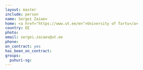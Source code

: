 ```yaml
---
layout: master
include: person
name: Sergei Zaiaev
home: <a href="https://www.ut.ee/en">University of Tartu</a>
country: EE
photo:
email: sergei.zaiaev@ut.ee
phone:
on_contract: yes
has_been_on_contract:
groups:
  puhuri-sg:
---
```

